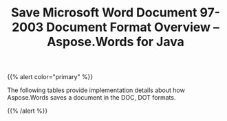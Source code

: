﻿---
title: Save Microsoft Word Document 97-2003 Document Format Overview – Aspose.Words for Java
articleTitle: Save Microsoft Word Document 97-2003 Document Format Overview
linktitle: Save Microsoft Word Document 97-2003 Document Format Overview
description: "Aspose.Words for Java allows you to work with different features supported when saving to DOC – Word 97-2003 format."
type: docs
weight: 90
url: /java/save-microsoft-word-document-97-2003-document-format-overview/
---

{{% alert color="primary" %}}

The following tables provide implementation details about how Aspose.Words saves a document in the DOC, DOT formats.

{{% /alert %}}
